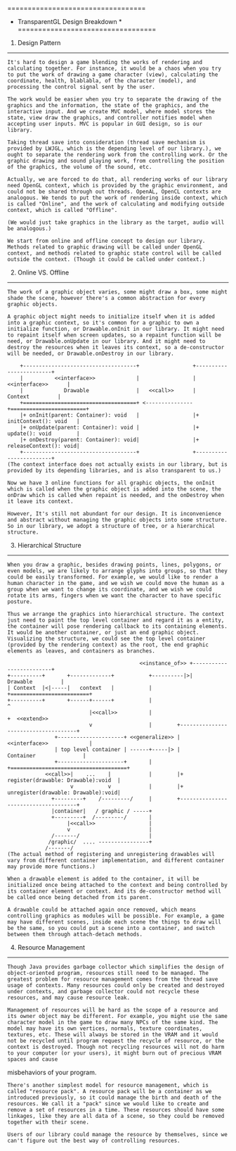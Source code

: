 ==================================
* TransparentGL Design Breakdown *
==================================

1. Design Pattern
-----------------

	It's hard to design a game blending the works of rendering and calculating together. For instance, it would be a chaos when you try to put the work of drawing a game character (view), calculating the coordinate, health, blablabla, of the character (model), and processing the control signal sent by the user.

	The work would be easier when you try to separate the drawing of the graphics and the information, the state of the graphics, and the interactive input. And we create MVC model, where model stores the state, view draw the graphics, and controller notifies model when accepting user inputs. MVC is popular in GUI design, so is our library.

	Taking thread save into consideration (thread save mechanism is provided by LWJGL, which is the depending level of our library.), we ought to separate the rendering work from the controlling work. Or the graphic drawing and sound playing work, from controlling the position of the graphics, the volume of the sound, etc.

	Actually, we are forced to do that, all rendering works of our library need OpenGL context, which is provided by the graphic environment, and could not be shared through out threads. OpenAL, OpenCL contexts are analogous. We tends to put the work of rendering inside context, which is called "Online", and the work of calculating and modifying outside context, which is called "Offline".

	(We would just take graphics in the library as the target, audio will be analogous.)

	We start from online and offline concept to design our library. Methods related to graphic drawing will be called under OpenGL context, and methods related to graphic state control will be called outside the context. (Though it could be called under context.)

2. Online VS. Offline
---------------------

	The work of a graphic object varies, some might draw a box, some might shade the scene, however there's a common abstraction for every graphic objects.

	A graphic object might needs to initialize itself when it is added into a graphic context, so it's common for a graphic to own a initialize function, or Drawable.onInit in our library. It might need to repaint itself when screen updates, so a repaint function will be need, or Drawable.onUpdate in our library. And it might need to destroy the resources when it leaves its context, so a de-constructor will be needed, or Drawable.onDestroy in our library.

		+------------------------------------+                 +------------------------+
		|          <<interface>>             |                 |     <<interface>>      |
		|             Drawable               |   <<call>>      |        Context         |
		+====================================+ <---------------+========================+
		|+ onInit(parent: Container): void   |                 |+ initContext(): void   |
		|+ onUpdate(parent: Container): void |                 |+ update(): void        |
		|+ onDestroy(parent: Container): void|                 |+ releaseContext(): void|
		+------------------------------------+                 +------------------------+
	(The context interface does not actually exists in our library, but is provided by its depending libraries, and is also transparent to us.)
	
	Now we have 3 online functions for all graphic objects, the onInit which is called when the graphic object is added into the scene, the onDraw which is called when repaint is needed, and the onDestroy when it leave its context.

	However, It's still not abundant for our design. It is inconvenience and abstract without managing the graphic objects into some structure. So in our library, we adopt a structure of tree, or a hierarchical structure.

3. Hierarchical Structure
-------------------------

	When you draw a graphic, besides drawing points, lines, polygons, or even models, we are likely to arrange glyphs into groups, so that they could be easily transformed. For example, we would like to render a human character in the game, and we wish we could move the human as a group when we want to change its coordinate, and we wish we could rotate its arms, fingers when we want the character to have specific posture.

	Thus we arrange the graphics into hierarchical structure. The context just need to paint the top level container and regard it as a entity, the container will pose rendering callback to its containing elements. It would be another container, or just an end graphic object. Visualizing the structure, we could see the top level container (provided by the rendering context) as the root, the end graphic elements as leaves, and containers as branches.

	                                          <<instance_of>> +-------------------------+
	+----------+       +-------------+           +----------|>|        Drawable         |
	| Context  |<|-----|   context   |           |            +=========================+
	+----------+       +------+------+           |                         ^
	                          |<<call>>          |                         +  <<extend>>
	                          v                  |        +-------------------------------------+
	               +---------------------+ <<generalize>> |           <<interface>>             |
	               | top level container | ------+-----|> |             Container               |
	               +---------------------+       |        +=====================================+
	            <<call>>|    ...    |            |        |+ register(drawable: Drawable):void  |
	                    v           v            |        |+ unregister(drawable: Drawable):void|
	              +---------+    /---------/     |        +-------------------------------------+
	              |container|   / graphic / -----+
	              +---------+  /---------/       |
	                   |<<call>>                 |
	                   v                         |
	              /-------/                      |
	             /graphic/  .... ----------------+
	            /-------/
	(The actual method of registering and unregistering drawables will vary from different container implementation, and different container may provide more functions.)
 
	When a drawable element is added to the container, it will be initialized once being attached to the context and being controlled by its container element or context. And its de-constructor method will be called once being detached from its parent.
 
	A drawable could be attached again once removed, which means controlling graphics as modules will be possible. For example, a game may have different scenes, inside each scene the things to draw will be the same, so you could put a scene into a container, and switch between them through attach-detach methods.

4. Resource Management
----------------------

	Though Java provides garbage collector which simplifies the design of object-oriented program, resources still need to be managed. The greatest problem for resource management comes from the thread save usage of contexts. Many resources could only be created and destroyed under contexts, and garbage collector could not recycle these resources, and may cause resource leak.

	Management of resources will be hard as the scope of a resource and its owner object may be different. For example, you might use the same character model in the game to draw many NPCs of the same kind. The model may have its own vertices, normals, texture coordinates, textures, etc. These will always be stored in the VRAM and it would not be recycled until program request the recycle of resource, or the context is destroyed. Though not recycling resources will not do harm to your computer (or your users), it might burn out of precious VRAM spaces and cause
misbehaviors of your program.

	There's another simplest model for resource management, which is called "resource pack". A resource pack will be a container as we introduced previously, so it could manage the birth and death of the resources. We call it a "pack" since we would like to create and remove a set of resources in a time. These resources should have some linkages, like they are all data of a scene, so they could be removed together with their scene.

	Users of our library could manage the resource by themselves, since we can't figure out the best way of controlling resources.
